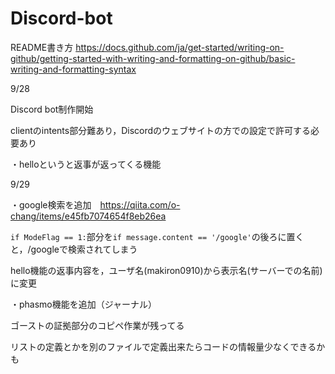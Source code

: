 # Discord-bot
README書き方  https://docs.github.com/ja/get-started/writing-on-github/getting-started-with-writing-and-formatting-on-github/basic-writing-and-formatting-syntax

9/28

Discord bot制作開始

clientのintents部分難あり，Discordのウェブサイトの方での設定で許可する必要あり

・helloというと返事が返ってくる機能

9/29

・google検索を追加　https://qiita.com/o-chang/items/e45fb7074654f8eb26ea

`if ModeFlag == 1:`部分を`if message.content == '/google'`の後ろに置くと，/googleで検索されてしまう

hello機能の返事内容を，ユーザ名(makiron0910)から表示名(サーバーでの名前)に変更

・phasmo機能を追加（ジャーナル）

ゴーストの証拠部分のコピペ作業が残ってる

リストの定義とかを別のファイルで定義出来たらコードの情報量少なくできるかも
